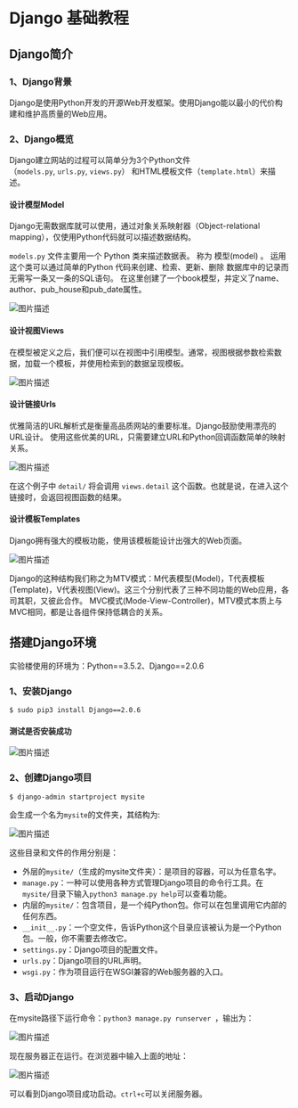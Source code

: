 # Django 基础教程

## Django简介

### 1、Django背景

Django是使用Python开发的开源Web开发框架。使用Django能以最小的代价构建和维护高质量的Web应用。 

### 2、Django概览

Django建立网站的过程可以简单分为3个Python文件（`models.py`, `urls.py`, `views.py`） 和HTML模板文件（`template.html`）来描述。 

#### 设计模型Model

Django无需数据库就可以使用，通过对象关系映射器（Object-relational mapping），仅使用Python代码就可以描述数据结构。 

`models.py` 文件主要用一个 Python 类来描述数据表。 称为 模型(model) 。 运用这个类可以通过简单的Python 代码来创建、检索、更新、删除 数据库中的记录而无需写一条又一条的SQL语句。 在这里创建了一个book模型，并定义了name、author、pub_house和pub_date属性。 

![图片描述](https://dn-simplecloud.shiyanlou.com/courses/uid1079991-20190608-1559984122205)

#### 设计视图Views

在模型被定义之后，我们便可以在视图中引用模型。通常，视图根据参数检索数据，加载一个模板，并使用检索到的数据呈现模板。 

![图片描述](https://dn-simplecloud.shiyanlou.com/courses/uid1079991-20190608-1559984314845)

#### 设计链接Urls

优雅简洁的URL解析式是衡量高品质网站的重要标准。Django鼓励使用漂亮的URL设计。 使用这些优美的URL，只需要建立URL和Python回调函数简单的映射关系。 

![图片描述](https://dn-simplecloud.shiyanlou.com/courses/uid1079991-20190608-1559984407368)

在这个例子中 `detail/` 将会调用 `views.detail` 这个函数。也就是说，在进入这个链接时，会返回视图函数的结果。 

#### 设计模板Templates

Django拥有强大的模板功能，使用该模板能设计出强大的Web页面。 

![图片描述](https://dn-simplecloud.shiyanlou.com/courses/uid1079991-20190608-1559984650890)

Django的这种结构我们称之为MTV模式：M代表模型(Model)，T代表模板(Template)，V代表视图(View)。这三个分别代表了三种不同功能的Web应用，各司其职，又彼此合作。 MVC模式(Mode-View-Controller)，MTV模式本质上与MVC相同，都是让各组件保持低耦合的关系。  

## 搭建Django环境

实验楼使用的环境为：Python==3.5.2、Django==2.0.6

### 1、安装Django

```
$ sudo pip3 install Django==2.0.6
```

#### 测试是否安装成功

![图片描述](https://dn-simplecloud.shiyanlou.com/courses/uid1079991-20190608-1559985171159)

### 2、创建Django项目

```
$ django-admin startproject mysite
```

会生成一个名为`mysite`的文件夹，其结构为:

![图片描述](https://dn-simplecloud.shiyanlou.com/courses/uid1079991-20190608-1559985440313)

这些目录和文件的作用分别是：

- 外层的`mysite/`（生成的mysite文件夹）：是项目的容器，可以为任意名字。
- `manage.py`：一种可以使用各种方式管理Django项目的命令行工具。在`mysite/`目录下输入`python3 manage.py help`可以查看功能。
- 内层的`mysite/`：包含项目，是一个纯Python包。你可以在包里调用它内部的任何东西。
- `__init__.py`：一个空文件，告诉Python这个目录应该被认为是一个Python包。一般，你不需要去修改它。
- `settings.py`：Django项目的配置文件。
- `urls.py`：Django项目的URL声明。
- `wsgi.py`：作为项目运行在WSGI兼容的Web服务器的入口。

### 3、启动Django

在mysite路径下运行命令：`python3 manage.py runserver `，输出为：

![图片描述](https://dn-simplecloud.shiyanlou.com/courses/uid1079991-20190608-1559985822500)

现在服务器正在运行。在浏览器中输入上面的地址：

![图片描述](https://dn-simplecloud.shiyanlou.com/courses/uid1079991-20190608-1559986042578)

可以看到Django项目成功启动。`ctrl+c`可以关闭服务器。



